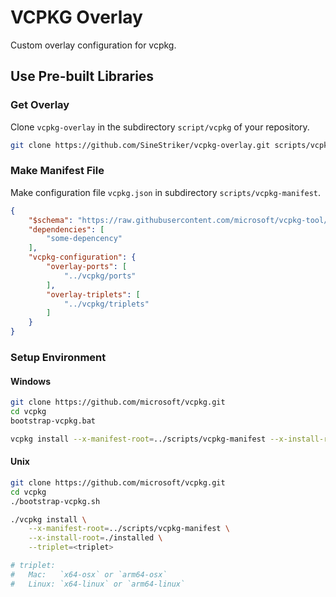 # VCPKG Overlay

Custom overlay configuration for vcpkg.

## Use Pre-built Libraries

### Get Overlay

Clone `vcpkg-overlay` in the subdirectory `script/vcpkg` of your repository.

```sh
git clone https://github.com/SineStriker/vcpkg-overlay.git scripts/vcpkg
```

### Make Manifest File 

Make configuration file `vcpkg.json` in subdirectory `scripts/vcpkg-manifest`.

```json
{
    "$schema": "https://raw.githubusercontent.com/microsoft/vcpkg-tool/main/docs/vcpkg.schema.json",
    "dependencies": [
        "some-depencency"
    ],
    "vcpkg-configuration": {
        "overlay-ports": [
            "../vcpkg/ports"
        ],
        "overlay-triplets": [
            "../vcpkg/triplets"
        ]
    }
}
```

### Setup Environment

#### Windows

```sh
git clone https://github.com/microsoft/vcpkg.git
cd vcpkg
bootstrap-vcpkg.bat

vcpkg install --x-manifest-root=../scripts/vcpkg-manifest --x-install-root=./installed --triplet=x64-windows
```

#### Unix

```sh
git clone https://github.com/microsoft/vcpkg.git
cd vcpkg
./bootstrap-vcpkg.sh

./vcpkg install \
    --x-manifest-root=../scripts/vcpkg-manifest \
    --x-install-root=./installed \
    --triplet=<triplet>

# triplet:
#   Mac:   `x64-osx` or `arm64-osx`
#   Linux: `x64-linux` or `arm64-linux`
```